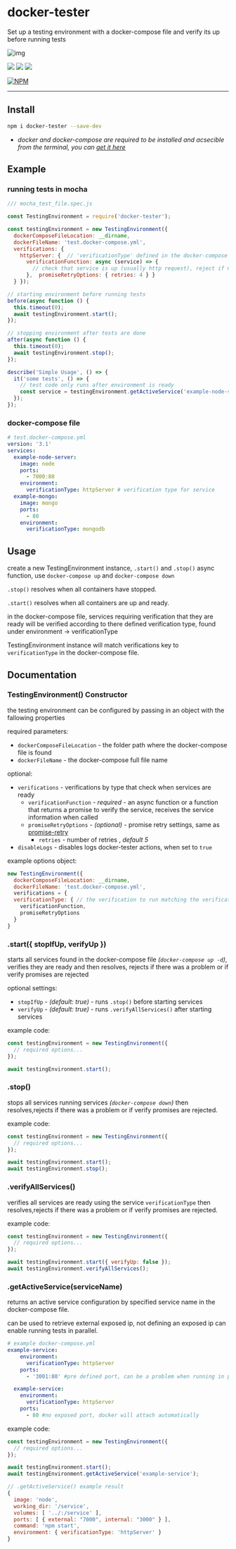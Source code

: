 # docker-tester 

Set up a testing environment with a docker-compose file and verify its up before running tests

![img](https://i.imgur.com/z5ozgeC.jpg)

[![](https://img.shields.io/npm/v/docker-tester.svg?style=for-the-badge)](https://www.npmjs.com/package/docker-tester)
[![](https://img.shields.io/david/mintzo/docker-tester.svg?style=for-the-badge)](https://www.npmjs.com/package/docker-tester)
![](https://img.shields.io/npm/l/docker-tester.svg?style=for-the-badge)

[![NPM](https://nodei.co/npm/docker-tester.png)](https://nodei.co/npm/docker-tester/)

-----------
## Install

```sh
npm i docker-tester --save-dev
```
*  _docker and docker-compose are required to be installed and acsecible from the terminal, you can [get it here](https://docs.docker.com/compose/install/)_

## Example
### running tests in mocha
```js
/// mocha_test_file.spec.js

const TestingEnvironment = require('docker-tester');

const testingEnvironment = new TestingEnvironment({
  dockerComposeFileLocation: __dirname,
  dockerFileName: 'test.docker-compose.yml',
  verifications: { 
    httpServer: {  // 'verificationType' defined in the docker-compose file
      verificationFunction: async (service) => { 
        // check that service is up (usually http request), reject if not ready
      },  promiseRetryOptions: { retries: 4 } }
  } });

// starting environment before running tests
before(async function () {
  this.timeout(0);
  await testingEnvironment.start();
});

// stopping environment after tests are done
after(async function () {
  this.timeout(0);
  await testingEnvironment.stop();
});

describe('Simple Usage', () => {
  it('some tests', () => {
    // test code only runs after environment is ready
    const service = testingEnvironment.getActiveService('example-node-server') // getting service configuration  
  });
});
```
### docker-compose file
```yaml
# test.docker-compose.yml
version: '3.1'
services:
  example-node-server:
    image: node
    ports:
      - 7000:80
    environment:
      verificationType: httpServer # verification type for service 
  example-mongo:
    image: mongo
    ports:
      - 80
    environment:
      verificationType: mongodb
```

## Usage
create a new TestingEnvironment instance, ```.start()``` and ```.stop()``` async function, use ```docker-compose up``` and ```docker-compose down```

```.stop()``` resolves when all containers have stopped.

```.start()``` resolves when all containers are up and ready.

in the docker-compose file, services requiring verification that they are ready will be verified according to there defined verification type, found under environment -> verificationType

TestingEnvironment instance will match verifications key to ```verificationType``` in the docker-compose file.


## Documentation
### TestingEnvironment() Constructor
the testing environment can be configured by passing in an object with the fallowing properties

required parameters:
* ```dockerComposeFileLocation``` - the folder path where the docker-compose file is found
* ```dockerFileName``` - the docker-compose full file name

optional:

* ```verifications``` - verifications by type that check when services are ready
  * ```verificationFunction``` - *required* - an async function or a function that returns a promise to verify the service, receives the service information when called
  * ```promiseRetryOptions``` - _(optional)_ - promise retry settings, same as [promise-retry](https://www.npmjs.com/package/promise-retry)
    * ```retries``` - number of retries , _default 5_
* ```disableLogs``` - disables logs docker-tester actions, when set to ```true```

example options object:
```js
new TestingEnvironment({
  dockerComposeFileLocation: __dirname,
  dockerFileName: 'test.docker-compose.yml',
  verifications = {
  verificationType: { // the verification to run matching the verificationType in the docker-compose file
    verificationFunction,
    promiseRetryOptions
  }
}
```

### .start({ stopIfUp, verifyUp })
starts all services found in the docker-compose file _(``docker-compose up -d``)_, verifies they are ready and then resolves, rejects if there was a problem or if verify promises are rejected

optional settings:

* ```stopIfUp``` - _(default: true)_  - runs ```.stop()``` before starting services
* ```verifyUp``` - _(default: true)_ - runs ```.verifyAllServices()``` after starting services

example code:
```js
const testingEnvironment = new TestingEnvironment({
  // required options...
});

await testingEnvironment.start();
```

### .stop()
stops all services running services _(``docker-compose down``)_ then resolves,rejects if there was a problem or if verify promises are rejected.

example code:
```js
const testingEnvironment = new TestingEnvironment({
  // required options...
});

await testingEnvironment.start();
await testingEnvironment.stop();
```

### .verifyAllServices()
verifies all services are ready using the service ```verificationType``` then resolves,rejects if there was a problem or if verify promises are rejected.

example code:
```js
const testingEnvironment = new TestingEnvironment({
  // required options...
});

await testingEnvironment.start({ verifyUp: false });
await testingEnvironment.verifyAllServices();
```


### .getActiveService(serviceName)
returns an active service configuration by specified service name in the docker-compose file.

can be used to retrieve external exposed ip, not defining an exposed ip can enable running tests in parallel.

```yaml
# example docker-compose.yml
example-service:
    environment:
      verificationType: httpServer
    ports:
      - '3001:80' #pre defined port, can be a problem when running in parallel

  example-service:
    environment:
      verificationType: httpServer
    ports:
      - 80 #no exposed port, docker will attach automatically
```

example code:
```js
const testingEnvironment = new TestingEnvironment({
  // required options...
});

await testingEnvironment.start();
await testingEnvironment.getActiveService('example-service');

// .getActiveService() example result 
{ 
  image: 'node',
  working_dir: '/service',
  volumes: [ '../:/service' ],
  ports: [ { external: "7000", internal: "3000" } ],
  command: 'npm start',
  environment: { verificationType: 'httpServer' } 
}
```

